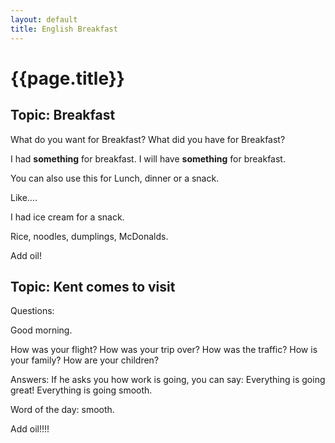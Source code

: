 ```yaml
---
layout: default
title: English Breakfast
---
```


# {{page.title}}


## Topic: Breakfast 

What do you want for Breakfast? 
What did you have for Breakfast? 

I had **something** for breakfast. 
I will have **something** for breakfast. 

You can also use this for Lunch, dinner or a snack. 

Like…. 

I had ice cream for a snack. 

Rice, noodles, dumplings, McDonalds. 

Add oil!

## Topic:  Kent comes to visit

Questions:

Good morning.

How was your flight?
How was your trip over?
How was the traffic?
How is your family?
How are your children?

Answers:
If he asks you how work is going, you can say:
Everything is going great!
Everything is going smooth.

Word of the day:  smooth.

Add oil!!!!